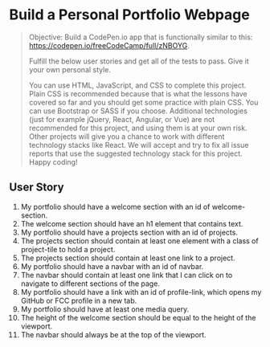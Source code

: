 # Build a Personal Portfolio Webpage

> Objective: Build a CodePen.io app that is functionally similar to this: <https://codepen.io/freeCodeCamp/full/zNBOYG>.
>
> Fulfill the below user stories and get all of the tests to pass. Give it your own personal style.
>
> You can use HTML, JavaScript, and CSS to complete this project. Plain CSS is recommended because that is what the lessons have covered so far and you should get some practice with plain CSS. You can use Bootstrap or SASS if you choose. Additional technologies (just for example jQuery, React, Angular, or Vue) are not recommended for this project, and using them is at your own risk. Other projects will give you a chance to work with different technology stacks like React. We will accept and try to fix all issue reports that use the suggested technology stack for this project. Happy coding!

## User Story

1. My portfolio should have a welcome section with an id of welcome-section.
2. The welcome section should have an h1 element that contains text.
3. My portfolio should have a projects section with an id of projects.
4. The projects section should contain at least one element with a class of project-tile to hold a project.
5. The projects section should contain at least one link to a project.
6. My portfolio should have a navbar with an id of navbar.
7. The navbar should contain at least one link that I can click on to navigate to different sections of the page.
8. My portfolio should have a link with an id of profile-link, which opens my GitHub or FCC profile in a new tab.
9. My portfolio should have at least one media query.
10. The height of the welcome section should be equal to the height of the viewport.
11. The navbar should always be at the top of the viewport.